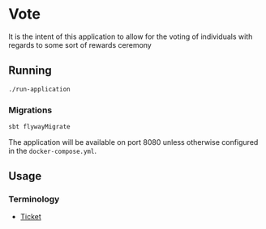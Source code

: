# Vote

It is the intent of this application to allow for the voting of individuals with regards to some sort of rewards ceremony

## Running
```sh
./run-application
```


### Migrations

```sh
sbt flywayMigrate
```

The application will be available on port 8080 unless otherwise configured in the `docker-compose.yml`.


## Usage

### Terminology
- [Ticket](https://en.wikipedia.org/wiki/Ticket_(election))